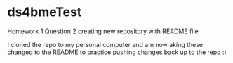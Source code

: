 # ds4bmeTest
Homework 1 Question 2 creating new repository with README file

I cloned the repo to my personal computer and am now aking these changed to the README to practice pushing changes back up to the repo :) 
